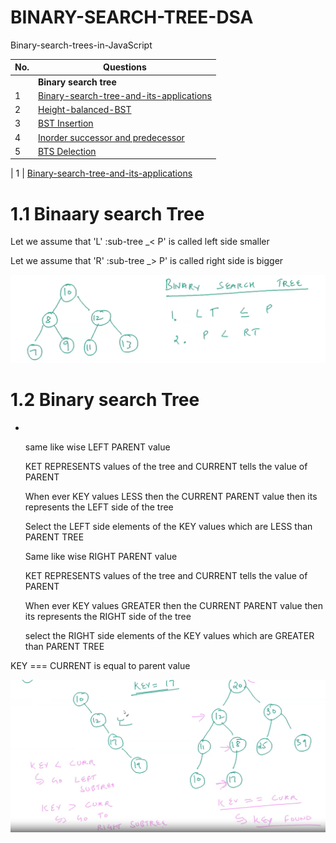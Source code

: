 
# BINARY-SEARCH-TREE-DSA
Binary-search-trees-in-JavaScript


| No.| Questions                                                                                                                                                                   |
| ---| ----------------------------------------------------------------------------------------------------------------------------------------------------------------------------------------------------------------------------------------------------------------------|
|    | **Binary search tree**                                                                                                                                                     |                                                                                                                                                  
| 1  | [Binary-search-tree-and-its-applications](#)                                                                                                                                |
| 2  | [Height-balanced-BST](#)                                                                                                                                                    |
| 3  | [BST Insertion](#)                                                                                                                                                          |
| 4  | [Inorder successor and predecessor](#)                                                                                                                                      |
| 5  | [BTS Delection](#)                                                                                                                                                          |



| 1  | [Binary-search-tree-and-its-applications](#)   
# 1.1 Binaary search Tree 
<p> Let we assume that 'L' :sub-tree _<  P' is called left side smaller </p>
<p> Let we assume that 'R' :sub-tree _>  P' is called right side is bigger </p>  

![](./Inordersuccessorpredecessor/image1.png)

# 1.2 Binary search Tree
<ul>
<li></li><p> same like wise LEFT PARENT value </p>
<p> KET REPRESENTS values of the tree and CURRENT tells the value of PARENT </p>
<p> When ever KEY values LESS then the CURRENT PARENT value then its represents the LEFT side of the tree </p>
<P> Select the LEFT side elements of the KEY values which are LESS than PARENT TREE</P> 

<p> Same like wise RIGHT PARENT value </p>
<p> KET REPRESENTS values of the tree and CURRENT tells the value of PARENT </p>
<p> When ever KEY values GREATER then the CURRENT PARENT value then its represents the RIGHT side of the tree </p>
<p> select the RIGHT side elements of the KEY values which are GREATER than PARENT TREE </p></li>
</ul>

<p> KEY === CURRENT is equal to parent value </p>

![](./Inordersuccessorpredecessor/image2.png)





